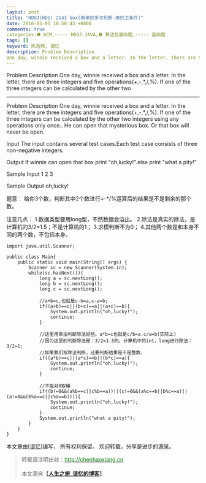 ```yaml
---
layout: post
title: "HDOJ(HDU) 2143 box(简单的多次判断-用的卫条件)"
date: 2016-05-05 10:50:43 +0800
comments: true
categories:❶ ACM,----- HDOJ-JAVA,❺ 算法及基础题,----- 基础题
tags: []
keyword: 陈浩翔, 谙忆
description: Problem Description 
One day, winnie received a box and a letter. In the letter, there are three integers and five operations(+,-,*,/,%). If one of the three integers can be calculated by the other two 
---
```



Problem Description 
One day, winnie received a box and a letter. In the letter, there are three integers and five operations(+,-,*,/,%). If one of the three integers can be calculated by the other two
<!-- more -->
----------

Problem Description
One day, winnie received a box and a letter. In the letter, there are three integers and five operations(+,-,*,/,%). If one of the three integers can be calculated by the other two integers using any operations only once.. He can open that mysterious box. Or that box will never be open.

 

Input
The input contains several test cases.Each test case consists of three non-negative integers.

 

Output
If winnie can open that box.print "oh,lucky!".else print "what a pity!"

 

Sample Input
1 2 3
 

Sample Output
oh,lucky!

题意：
给你3个数，判断其中2个数进行+-*/%运算后的结果是不是剩余的那个数。


注意几点：
1.数据类型要用long型，不然数据会溢出。
2.除法是真实的除法，是计算机的3/2=1.5；不是计算机的1；
3.求模判断不为0；
4.其他两个数是和本身不同的两个数，不包括本身。



```
import java.util.Scanner;

public class Main{
	public static void main(String[] args) {
		Scanner sc = new Scanner(System.in);
		while(sc.hasNext()){
			long a = sc.nextLong();
			long b = sc.nextLong();
			long c = sc.nextLong();
			
			//a+b=c,也就是c-b=a,c-a=b;
			if((a+b)==c||(b+c)==a||(a+c)==b){
				System.out.println("oh,lucky!");
				continue;
			}
			
			//这里用乘法判断除法好些。a*b=c也就是c/b=a.c/a=b(实际上)
			//因为这里的判断除法是：3/2=1.5的。计算机中的int，long进行除法：3/2=1;
			//如果我们写除法判断，还要判断结果是不是整数、
			if((a*b)==c||(a*c)==b||(b*c)==a){
				System.out.println("oh,lucky!");
				continue;
			}
			
			//不能对0取模
			if((b!=0&&(a%b==c||c%b==a))||(c!=0&&(a%c==b||b%c==a)||(a!=0&&(b%a==c||c%a==b)))){
				System.out.println("oh,lucky!");
				continue;
			}
			System.out.println("what a pity!");
		}
	}
}

```



本文章由<a href="http://chenhaoxiang.cn/">[谙忆]</a>编写， 所有权利保留。 
欢迎转载，分享是进步的源泉。
<blockquote cite='陈浩翔'>
<p background-color='#D3D3D3'>转载请注明出处：<a href='http://chenhaoxiang.cn'><font color="green">http://chenhaoxiang.cn</font></a><br><br>
本文源自<strong>【<a href='http://chenhaoxiang.cn' target='_blank'>人生之旅_谙忆的博客</a>】</strong></p>
</blockquote>
